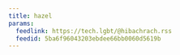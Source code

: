 ```yaml
---
title: hazel
params:
  feedlink: https://tech.lgbt/@hibachrach.rss
  feedid: 5ba6f96043203ebdee66bb0060d5619b
---
```

